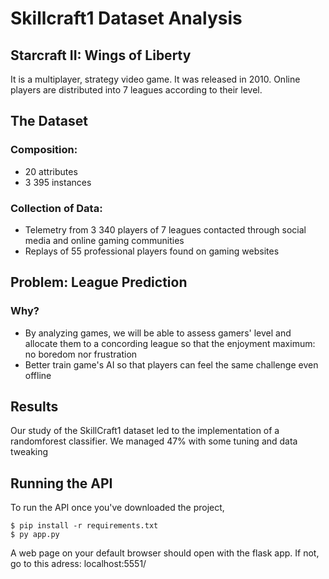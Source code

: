 # Skillcraft1 Dataset Analysis

## Starcraft II: Wings of Liberty

It is a multiplayer, strategy video game. It was released in 2010.
Online players are distributed into 7 leagues according to their level. 

## The Dataset

### Composition:
- 20 attributes
- 3 395 instances

### Collection of Data:
- Telemetry from 3 340 players of 7 leagues contacted through social media and online gaming communities
- Replays of 55 professional players found on gaming websites

## Problem: League Prediction
### Why?
- By analyzing games, we will be able to assess gamers' level and allocate them to a concording league so that the enjoyment maximum: no boredom nor frustration
- Better train game's AI so that players can feel the same challenge even offline

## Results
Our study of the SkillCraft1 dataset led to the implementation of a randomforest classifier. We managed 47% with some tuning and data tweaking


## Running the API

To run the API once you've downloaded the project,

```
$ pip install -r requirements.txt
$ py app.py
```

A web page on your default browser should open with the flask app. If not, go to this adress: localhost:5551/
